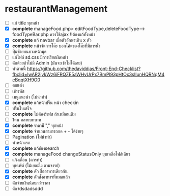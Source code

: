 # restaurantManagement

- [ ] แก้ title ทุกหน้า
- [x] **complete** manageFood.php> editFoodType,deleteFoodType--> foodTypeBar.php ควรใช้ajax !!ต้องแก้ทั้งหน้า
- [x] **complete** แก้ navbar เมื่อตัวอักษรเกิน x ตัว
- [x] **complete** หน้าจัดการโต๊ะ บอกโค้ดของโต๊ะที่มีการนั่ง
- [ ] ปุ่มซ้ายบนบางหน้ามุด
- [ ] แก้ไฟล์ sd.css มีการเรียกผิดหน้า
- [ ] ดักด้วยถ้าไม่มี Admin (มันจะเข้าไม่ได้เลย)
- [ ] ทำตามนี้ <https://github.com/thedaviddias/Front-End-Checklist?fbclid=IwAR2jvkWz6iFRQZE5aWHvUrPx7BmPl93pHtOx3sIIunHQRNqM4eBqqtXH9O0>
- [ ] ตกแต่ง
- [ ] เข้ารหัส
- [ ] เมนูแนะนำ (ไม่น่าทำ)
- [x] **complete** แก้หน้าปริ้น หน้า checkin
- [ ] ปริ้นใบเสร็จ
- [ ] **complete** ไม่ต้องรีเฟส ถ้าเหมือนเดิม
- [ ] 1คน หลายบทบาท
- [x] **complete** ราคามี "," ทุกหน้า
- [x] **complete** จำนวนสามารถกด + - ได้ง่ายๆ
- [ ] Pagination (ไม่น่าทำ)
- [ ] ทำหน้าแรก
- [x] **complete** แก้ช่องsearch
- [x] **complete** manageFood changeStatusOnly ยุบเหลือไฟล์เดียว
- [ ] แจ้งเตือน (ควรทำ)
- [ ] บุฟเฟ่ต์ (โม้เยอะไง ถามจารย์)
- [x] **complete** ดัก ชื่ออาหารเดียวกัน
- [x] **complete** ดักสั่งอาหารที่หมดแล้ว
- [ ] ดักจ่ายเงินน้อยกว่าราคา
- [ ] ดักจ่dsdadsddd
